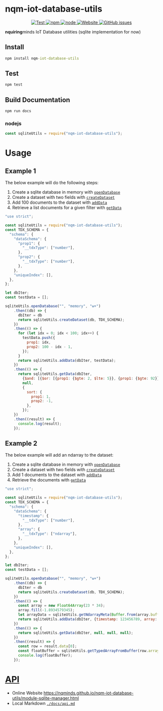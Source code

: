 # nqm-iot-database-utils

<p align="center" id="badges">
  <a href="https://github.com/nqminds/nqm-iot-database-utils/actions?query=workflow%3ATest">
    <img alt="Test" src="https://github.com/nqminds/nqm-iot-database-utils/workflows/Test/badge.svg">
  </a>
  <a href="https://www.npmjs.com/package/nqm-iot-database-utils">
    <img alt="npm" src="https://img.shields.io/npm/v/nqm-iot-database-utils">
  </a>
  <a href="https://www.npmjs.com/package/nqm-iot-database-utils">
    <img alt="node" src="https://img.shields.io/node/v/nqm-iot-database-utils">
  </a>
  <a href="https://nqminds.github.io/nqm-iot-database-utils/">
    <img alt="Website" src="https://img.shields.io/website/https/nqminds.github.io/nqm-iot-database-utils.svg">
  </a>
  <a href="https://github.com/nqminds/nqm-iot-database-utils/issues">
    <img alt="GitHub issues" src="https://img.shields.io/github/issues/nqminds/nqm-iot-database-utils">
  </a>
</p>

**nquiring**minds IoT Database utilities (sqlite implementation for now)

## Install
```cmd
npm install nqm-iot-database-utils
```

## Test
```cmd
npm test
```

## Build Documentation

```cmd
npm run docs
```

### nodejs
```js
const sqliteUtils = require("nqm-iot-database-utils");
```

# Usage
## Example 1
The below example will do the following steps:
1. Create a sqlite database in memory with [```openDatabase```](https://nqminds.github.io/nqm-iot-database-utils/module-sqlite-manager.html)
2. Create a dataset with two fields with [```createDataset```](https://nqminds.github.io/nqm-iot-database-utils/module-sqlite-manager.html)
3. Add 100 documents to the dataset with [```addData```](https://nqminds.github.io/nqm-iot-database-utils/module-sqlite-manager.html)
4. Retrieve a list documents for a given filter with [```getData```](https://nqminds.github.io/nqm-iot-database-utils/module-sqlite-manager.html)

```js
"use strict";

const sqliteUtils = require("nqm-iot-database-utils");
const TDX_SCHEMA = {
  "schema": {
    "dataSchema": {
      "prop1": {
        "__tdxType": ["number"],
      },
      "prop2": {
        "__tdxType": ["number"],
      },
    },
    "uniqueIndex": [],
  },
};

let dbIter;
const testData = [];

sqliteUtils.openDatabase("", "memory", "w+")
    .then((db) => {
      dbIter = db
      return sqliteUtils.createDataset(db, TDX_SCHEMA);
    })
    .then(() => {
      for (let idx = 0; idx < 100; idx++) {
        testData.push({
          prop1: idx,
          prop2: 100 - idx - 1,
        });
      }
      return sqliteUtils.addData(dbIter, testData);
    })
    .then(() => {
      return sqliteUtils.getData(dbIter,
        {$and: [{$or: [{prop1: {$gte: 2, $lte: 5}}, {prop1: {$gte: 92}}]}, {prop2: {$lte: 10}}]},
        null,
        {
          sort: {
            prop1: 1,
            prop2: -1,
          },
        });
    })
    .then((result) => {
      console.log(result);
    });
```

## Example 2
The below example will add an ndarray to the dataset:
1. Create a sqlite database in memory with [```openDatabase```](https://nqminds.github.io/nqm-iot-database-utils/module-sqlite-manager.html)
2. Create a dataset with two fields with [```createDataset```](https://nqminds.github.io/nqm-iot-database-utils/module-sqlite-manager.html)
3. Add 1 documents to the dataset with [```addData```](https://nqminds.github.io/nqm-iot-database-utils/module-sqlite-manager.html)
4. Retrieve the documents with [```getData```](https://nqminds.github.io/nqm-iot-database-utils/module-sqlite-manager.html)

```js
"use strict";

const sqliteUtils = require("nqm-iot-database-utils");
const TDX_SCHEMA = {
  "schema": {
    "dataSchema": {
      "timestamp": {
        "__tdxType": ["number"],
      },
      "array": {
        "__tdxType": ["ndarray"],
      },
    },
    "uniqueIndex": [],
  },
};

let dbIter;
const testData = [];

sqliteUtils.openDatabase("", "memory", "w+")
    .then((db) => {
      dbIter = db
      return sqliteUtils.createDataset(db, TDX_SCHEMA);
    })
    .then(() => {
      const array = new Float64Array(23 * 34);
      array.fill(-1.8934579345);
      let arrayData = sqliteUtils.getNdarrayMeta(Buffer.from(array.buffer), "float64", [23, 34]);
      return sqliteUtils.addData(dbIter, {timestamp: 123456789, array: arrayData});
    })
    .then(() => {
      return sqliteUtils.getData(dbIter, null, null, null);
    })
    .then((result) => {
      const row = result.data[0];
      const floatBuffer = sqliteUtils.getTypedArrayFromBuffer(row.array.data, "float64");
      console.log(floatBuffer);
    });
```

# [API](https://nqminds.github.io/nqm-iot-database-utils/module-sqlite-manager.html)

- Online Website <https://nqminds.github.io/nqm-iot-database-utils/module-sqlite-manager.html>
- Local Markdown [`./docs/api.md`](./docs/api.md)

